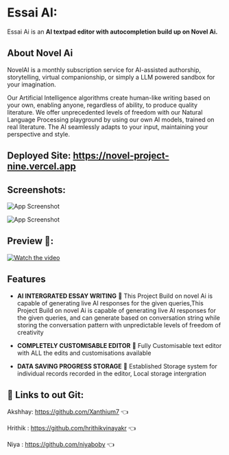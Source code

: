 # Essai AI:

Essai Ai is an **AI textpad editor with autocompletion build up on Novel Ai.**

## About Novel Ai

NovelAI is a monthly subscription service for AI-assisted authorship, storytelling, virtual companionship, or simply a LLM powered sandbox for your imagination.

Our Artificial Intelligence algorithms create human-like writing based on your own, enabling anyone, regardless of ability, to produce quality literature. We offer unprecedented levels of freedom with our Natural Language Processing playground by using our own AI models, trained on real literature. The AI seamlessly adapts to your input, maintaining your perspective and style.

## Deployed Site: https://novel-project-nine.vercel.app

## Screenshots:

![App Screenshot](https://images.pexels.com/photos/18401168/pexels-photo-18401168.png?auto=compress&cs=tinysrgb&w=1260&h=750&dpr=1)

![App Screenshot](https://images.pexels.com/photos/18401178/pexels-photo-18401178.png?auto=compress&cs=tinysrgb&w=1260&h=750&dpr=1)

## Preview 👀:

[![Watch the video](https://images.pexels.com/photos/18401246/pexels-photo-18401246.png?auto=compress&cs=tinysrgb&w=1600&lazy=load)](/novel_app/public/vids/start.mp4)

## Features

- **AI INTERGRATED ESSAY WRITING** 🤖
  This Project Build on novel Ai is capable of generating live AI
  responses for the given queries,This Project Build on novel Ai is capable of generating live AI responses for the given queries, and can generate based on conversation string while storing the conversation pattern with unpredictable levels of freedom of creativity

- **COMPLETELY CUSTOMISABLE EDITOR** 📝
  Fully Customisable text editor with ALL the edits and
  customisations available

- **DATA SAVING PROGRESS STORAGE** 🔋
  Established Storage system for individual records recorded in the
  editor, Local storage intergration

## 🔗 Links to out Git:

Akshhay: https://github.com/Xanthium7 👈

Hrithik : https://github.com/hrithikvinayakr 👈

Niya : https://github.com/niyaboby 👈
